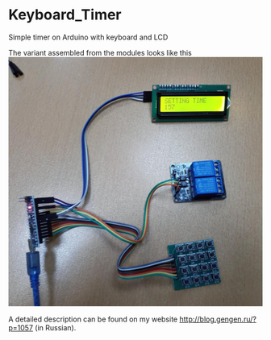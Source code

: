 # Keyboard_Timer
Simple timer on Arduino with keyboard and LCD

The variant assembled from the modules looks like this 
![assembled project](https://github.com/UN7FGO/Keyboard_Timer/blob/master/Keyboard_Timer.jpg )

A detailed description can be found on my website http://blog.gengen.ru/?p=1057 (in Russian).
